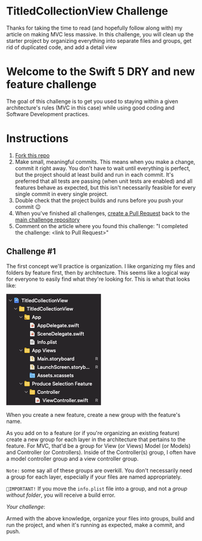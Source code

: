 # TitledCollectionView Challenge
Thanks for taking the time to read (and hopefully follow along with) 
my article on making MVC less massive. In this challenge, you will 
clean up the starter project by organizing everything into separate 
files and groups, get rid of duplicated code, and add a detail view

# Welcome to the Swift 5 DRY and new feature challenge

The goal of this challenge is to get you used to staying within a
given architecture's rules (MVC in this case) while using good
coding and Software Development practices.

# Instructions

1. [Fork this repo](https://guides.github.com/activities/forking/)
2. Make small, meaningful commits. This means when you make a change,
commit it right away. You don't have to wait until everything is perfect,
but the project should at least build and run in each commit. It's preferred
that all tests are passing (when unit tests are enabled) and all features
behave as expected, but this isn't necessarily feasible for every single
commit in every single project.
3. Double check that the project builds and runs before you push your commit 😉
4. When you've finished all challenges, [create a Pull Request](https://docs.github.com/en/github/collaborating-with-pull-requests/proposing-changes-to-your-work-with-pull-requests/creating-a-pull-request)
back to the [main challenge repository](https://github.com/froggomad/titled-collection-view-challenge)
5. Comment on the article where you found this challenge: "I completed the challenge: \<link to Pull Request\>"

## Challenge #1

The first concept we'll practice is organization. I like organizing my 
files and folders by feature first, then by architecture. This seems
like a logical way for everyone to easily find what they're looking for.
This is what that looks like:

![MVC Feature Organization](Media/MVC%20Feature%20Organization.png)

When you create a new feature, create a new group with the feature's name.

As you add on to a feature (or if you're organizing an existing feature)
create a new group for each layer in the architecture that pertains to the 
feature. For MVC, that'd be a group for View (or Views) Model (or Models) and
Controller (or Controllers). Inside of the Controller(s) group, I often have a 
model controller group and a view controller group. 

`Note:` some say all of these groups are overkill. You don't necessarily need 
a group for each layer, especially if your files are named appropriately.

`🔺IMPORTANT!` If you move the `info.plist` file into a group, and not a *group 
without folder*, you will receive a build error.

*Your challenge*: 

Armed with the above knowledge, organize your files into groups, build and run the
project, and when it's running as expected, make a commit, and push.
